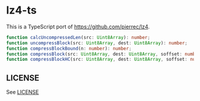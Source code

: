 # lz4-ts

This is a TypeScript port of https://github.com/pierrec/lz4.

```TypeScript
function calcUncompressedLen(src: Uint8Array): number;
function uncompressBlock(src: Uint8Array, dest: Uint8Array): number;
function compressBlockBound(n: number): number;
function compressBlock(src: Uint8Array, dest: Uint8Array, soffset: number): number;
function compressBlockHC(src: Uint8Array, dest: Uint8Array, soffset: number): number;
```

## LICENSE

See [LICENSE](./LICENSE)
